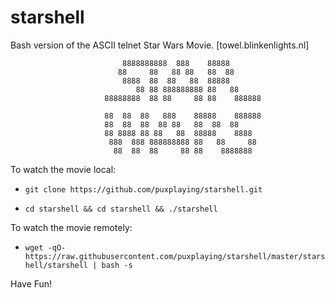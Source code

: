 # starshell
Bash version of the ASCII telnet Star Wars Movie. [towel.blinkenlights.nl]

 ```                                                                        
                          8888888888  888    88888                       
                         88     88   88 88   88  88                      
                          8888  88  88   88  88888                       
                             88 88 888888888 88   88                     
                      88888888  88 88     88 88    888888                
                                                                         
                      88  88  88   888    88888    888888                
                      88  88  88  88 88   88  88  88                     
                      88 8888 88 88   88  88888    8888                  
                       888  888 888888888 88   88     88                 
                        88  88  88     88 88    8888888                  
```                                                                         

To watch the movie local:

- ```git clone https://github.com/puxplaying/starshell.git```

- ```cd starshell && cd starshell && ./starshell```

To watch the movie remotely:

- ```wget -qO- https://raw.githubusercontent.com/puxplaying/starshell/master/starshell/starshell | bash -s```

Have Fun!
